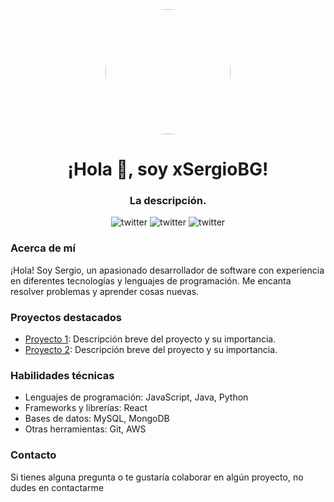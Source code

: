 <div id="header" align="center">
   <img src="https://media.giphy.com/media/v1.Y2lkPTc5MGI3NjExa3Zqd2c1bWc2Y3A4aDB0aGF0MHM3NjE5eHRtMnBqaXk4azQ3ODdqYiZlcD12MV9pbnRlcm5hbF9naWZfYnlfaWQmY3Q9Zw/kH6CqYiquZawmU1HI6/giphy.gif" width="200" style="border-radius: 50%;"/>
   <h1 align="center">¡Hola 👋, soy xSergioBG!</h1>
   <h3 align="center">La descripción.</h3>
</div>

<div id="badges" align="center">
   <img src="https://img.shields.io/twitter/follow/xSergioBG?label=Follow%20%40xSergioBG&style=social" alt="twitter"/>
   <img src="https://img.shields.io/twitter/follow/xSergioBG?label=Follow%20%40xSergioBG&style=social" alt="twitter"/>
   <img src="https://img.shields.io/twitter/follow/xSergioBG?label=Follow%20%40xSergioBG&style=social" alt="twitter"/>
</div>

### Acerca de mí

¡Hola! Soy Sergio, un apasionado desarrollador de software con experiencia en diferentes tecnologías y lenguajes de programación. Me encanta resolver problemas y aprender cosas nuevas.

### Proyectos destacados

- [Proyecto 1](https://github.com/xSergioBG/REACT-PERSONAL-BOILERPLATE): Descripción breve del proyecto y su importancia.
- [Proyecto 2](https://github.com/xSergioBG/python-guide): Descripción breve del proyecto y su importancia.

### Habilidades técnicas

- Lenguajes de programación: JavaScript, Java, Python
- Frameworks y librerías: React
- Bases de datos: MySQL, MongoDB
- Otras herramientas: Git, AWS

### Contacto

Si tienes alguna pregunta o te gustaría colaborar en algún proyecto, no dudes en contactarme 
